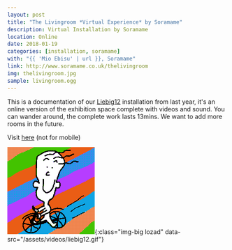 ```yaml
---
layout: post
title: "The Livingroom *Virtual Experience* by Soramame"
description: Virtual Installation by Soramame
location: Online
date: 2018-01-19
categories: [installation, soramame]
with: "{{ 'Mio Ebisu' | url }}, Soramame"
link: http://www.soramame.co.uk/thelivingroom
img: thelivingroom.jpg
sample: livingroom.ogg
---
```


This is a documentation of our [Liebig12](http://www.liebig12.net/) installation from last year, it's an online version of the exhibition space complete with videos and sound. You can wander around, the complete work lasts 13mins. We want to add more rooms in the future.

Visit [here](http://www.soramame.co.uk/thelivingroom) (not for mobile)

![thelivingroom](/assets/img/happytom.png){:class="img-big lozad" data-src="/assets/videos/liebig12.gif"}
